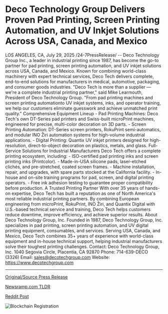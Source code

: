 # Deco Technology Group Delivers Proven Pad Printing, Screen Printing Automation, and UV Inkjet Solutions Across USA, Canada, and Mexico

LOS ANGELES, CA, July 29, 2025 /24-7PressRelease/ -- Deco Technology Group Inc., a leader in industrial printing since 1987, has become the go-to partner for pad printing, screen printing automation, and UV inkjet solutions across USA, Canada, and Mexico. Known for combining world-class machinery with expert technical services, Deco Tech delivers complete, end-to-end solutions for manufacturers in medical, automotive, packaging, and consumer goods industries.  "Deco Tech is more than a supplier — we're a complete industrial printing partner," said Mike Learmouth, President of Deco Technology Group. "From pad printing machines and screen printing automationto UV inkjet systems, inks, and operator training, we help our customers eliminate guesswork and achieve unmatched print quality."  Comprehensive Equipment Lineup  - Pad Printing Machines: Deco Tech's own DT-Series pad printers and Swiss-built microPrint machines, engineered for precise, multi-color decoration on 3D parts.  - Screen Printing Automation: DT-Series screen printers, RokuPrint semi-automatics, and modular INO Žiri automation systems for high-volume industrial applications.  - Digital Printing: Quantix UV inkjet printers designed for high-resolution, direct-to-object decoration on plastics, metals, and glass.  Full-Service Solutions for Industrial Manufacturers  Deco Tech offers a complete printing ecosystem, including:  - ISO-certified pad printing inks and screen printing inks (Printcolor).  - Made-in-USA silicone pads, laser-etched clichés, and pre-stretched, coated screen frames.  - Machine installation, repair, and upgrades, with spare parts stocked at the California facility.  - In-house and on-site training programs for pad, screen, and digital printing operators.  - Free ink adhesion testing to guarantee proper compatibility before production.  A Trusted Printing Partner  With over 35 years of hands-on expertise, Deco Tech has built a reputation as one of North America's most reliable industrial printing partners. By combining European engineering from microPrint, RokuPrint, INO Žiri, and Quantix Digital with U.S.-based technical service and training, Deco Tech helps customers reduce downtime, improve efficiency, and achieve superior results.  About Deco Technology Group, Inc.  Founded in 1987, Deco Technology Group, Inc. specializes in pad printing, screen printing automation, and UV digital printing equipment, consumables, and services. Serving USA, Canada, and Mexico, Deco Tech combines 35+ years of experience with world-class equipment and in-house technical support, helping industrial manufacturers solve their toughest printing challenges.   Contact:  Deco Technology Group, Inc.  1040 Segovia Circle, Placentia, CA 92870  Phone: 714-639-DECO (3326)  Email: sales@decotechgroup.com  Website: https://www.decotechgroup.com 

---

[Original/Source Press Release](https://www.24-7pressrelease.com/press-release/525291/deco-technology-group-delivers-proven-pad-printing-screen-printing-automation-and-uv-inkjet-solutions-across-usa-canada-and-mexico)
                    

[Newsramp.com TLDR](https://newsramp.com/curated-news/deco-tech-leads-industrial-printing-with-comprehensive-solutions/372cf5462d9db6e49c40374f9e661565) 

 



[Reddit Post](https://www.reddit.com/r/newsramp/comments/1mc51y7/deco_tech_leads_industrial_printing_with/) 



![Blockchain Registration](https://cdn.newsramp.app/24-7PressRelease/qrcode/257/29/mild4da9.webp)